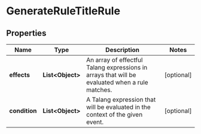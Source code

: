 

# GenerateRuleTitleRule

## Properties

Name | Type | Description | Notes
------------ | ------------- | ------------- | -------------
**effects** | **List&lt;Object&gt;** | An array of effectful Talang expressions in arrays that will be evaluated when a rule matches. |  [optional]
**condition** | **List&lt;Object&gt;** | A Talang expression that will be evaluated in the context of the given event. |  [optional]



